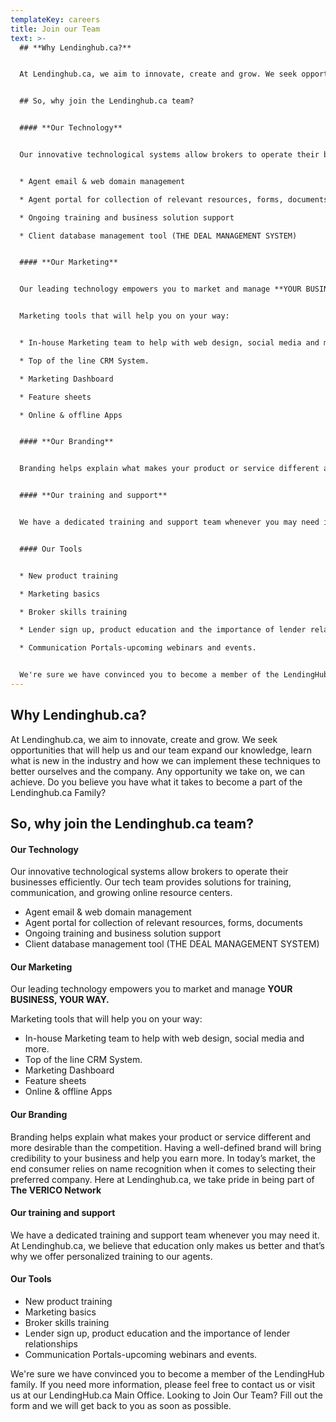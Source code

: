 ```yaml
---
templateKey: careers
title: Join our Team
text: >-
  ## **Why Lendinghub.ca?**


  At Lendinghub.ca, we aim to innovate, create and grow. We seek opportunities that will help us and our team expand our knowledge, learn what is new in the industry and how we can implement these techniques to better ourselves and the company. Any opportunity we take on, we can achieve. Do you believe you have what it takes to become a part of the Lendinghub.ca Family?


  ## So, why join the Lendinghub.ca team?


  #### **Our Technology**


  Our innovative technological systems allow brokers to operate their businesses efficiently. Our tech team provides solutions for training, communication, and growing online resource centers.


  * Agent email & web domain management

  * Agent portal for collection of relevant resources, forms, documents

  * Ongoing training and business solution support

  * Client database management tool (THE DEAL MANAGEMENT SYSTEM)


  #### **Our Marketing**


  Our leading technology empowers you to market and manage **YOUR BUSINESS, YOUR WAY.**


  Marketing tools that will help you on your way:


  * In-house Marketing team to help with web design, social media and more.

  * Top of the line CRM System.

  * Marketing Dashboard

  * Feature sheets

  * Online & offline Apps


  #### **Our Branding**


  Branding helps explain what makes your product or service different and more desirable than the competition. Having a well-defined brand will bring credibility to your business and help you earn more. In today’s market, the end consumer relies on name recognition when it comes to selecting their preferred company. Here at Lendinghub.ca, we take pride in being part of **The VERICO Network**


  #### **Our training and support**


  We have a dedicated training and support team whenever you may need it. At Lendinghub.ca, we believe that education only makes us better and that’s why we offer personalized training to our agents.


  #### Our Tools


  * New product training

  * Marketing basics

  * Broker skills training

  * Lender sign up, product education and the importance of lender relationships

  * Communication Portals-upcoming webinars and events.


  We're sure we have convinced you to become a member of the LendingHub family. If you need more information, please feel free to contact us or visit us at our LendingHub.ca Main Office. Looking to Join Our Team? Fill out the form and we will get back to you as soon as possible.
---
```

## **Why Lendinghub.ca?**

At Lendinghub.ca, we aim to innovate, create and grow. We seek opportunities that will help us and our team expand our knowledge, learn what is new in the industry and how we can implement these techniques to better ourselves and the company. Any opportunity we take on, we can achieve. Do you believe you have what it takes to become a part of the Lendinghub.ca Family?

## So, why join the Lendinghub.ca team?

#### **Our Technology**

Our innovative technological systems allow brokers to operate their businesses efficiently. Our tech team provides solutions for training, communication, and growing online resource centers.

* Agent email & web domain management
* Agent portal for collection of relevant resources, forms, documents
* Ongoing training and business solution support
* Client database management tool (THE DEAL MANAGEMENT SYSTEM)

#### **Our Marketing**

Our leading technology empowers you to market and manage **YOUR BUSINESS, YOUR WAY.**

Marketing tools that will help you on your way:

* In-house Marketing team to help with web design, social media and more.
* Top of the line CRM System.
* Marketing Dashboard
* Feature sheets
* Online & offline Apps

#### **Our Branding**

Branding helps explain what makes your product or service different and more desirable than the competition. Having a well-defined brand will bring credibility to your business and help you earn more. In today’s market, the end consumer relies on name recognition when it comes to selecting their preferred company. Here at Lendinghub.ca, we take pride in being part of **The VERICO Network**

#### **Our training and support**

We have a dedicated training and support team whenever you may need it. At Lendinghub.ca, we believe that education only makes us better and that’s why we offer personalized training to our agents.

#### Our Tools

* New product training
* Marketing basics
* Broker skills training
* Lender sign up, product education and the importance of lender relationships
* Communication Portals-upcoming webinars and events.

We're sure we have convinced you to become a member of the LendingHub family. If you need more information, please feel free to contact us or visit us at our LendingHub.ca Main Office. Looking to Join Our Team? Fill out the form and we will get back to you as soon as possible.